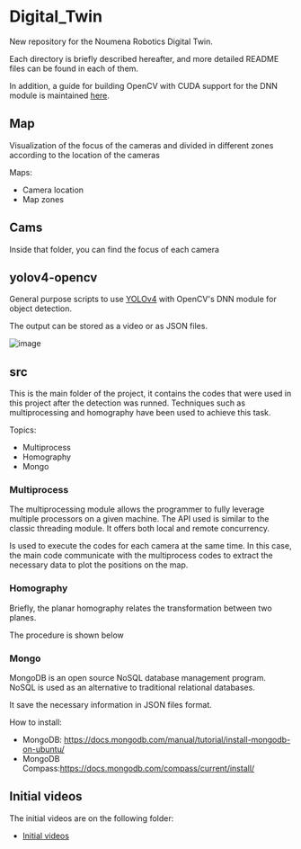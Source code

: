 # Digital_Twin

New repository for the Noumena Robotics Digital Twin.

Each directory is briefly described hereafter, and more detailed README files can be found in each of them.

In addition, a guide for building OpenCV with CUDA support for the DNN module is maintained [here](https://docs.google.com/document/d/1qRDi8voHjlAEyq6xXm3BSpu1nlvRAQ3B0Ip0NqSYwVY/edit?usp=sharing).


## Map

Visualization of the focus of the cameras and divided in different zones according to the location of the cameras 

Maps:

- Camera location
- Map zones 

## Cams

Inside that folder, you can find the focus of each camera

## yolov4-opencv

General purpose scripts to use [YOLOv4](https://github.com/AlexeyAB/darknet) with OpenCV's DNN module for object detection.

The output can be stored as a video or as JSON files.

![image](https://user-images.githubusercontent.com/62296738/115378528-edcf7e00-a1d0-11eb-80b1-7b28a3eff255.png)

## src

This is the main folder of the project, it contains the codes that were used in this project after the detection was runned. Techniques such as multiprocessing and homography have been used to achieve this task.

Topics:

- Multiprocess
- Homography 
- Mongo

### Multiprocess

The multiprocessing module allows the programmer to fully leverage multiple processors on a given machine. The API used is similar to the classic threading module. It offers both local and remote concurrency.

Is used to execute the codes for each camera at the same time. In this case, the main code communicate with the multiprocess codes to extract the necessary data to plot the positions on the map.

### Homography

Briefly, the planar homography relates the transformation between two planes.

The procedure is shown below

### Mongo

MongoDB is an open source NoSQL database management program. NoSQL is used as an alternative to traditional relational databases.

It save the necessary information in JSON files format.

How to install:
- MongoDB: https://docs.mongodb.com/manual/tutorial/install-mongodb-on-ubuntu/
- MongoDB Compass:https://docs.mongodb.com/compass/current/install/


## Initial videos

The initial videos are on the following folder:

- [Initial videos](https://drive.google.com/drive/u/0/folders/1Dn62ek8EV1BpPnlsOO2rYxZ-wQqDSRWH)



